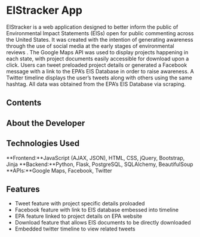 EIStracker App
===
EIStracker is a web application designed to better inform the public of Environmental Impact Statements (EISs) open for public commenting across the United States. It was created with the intention of generating awareness through the use of social media at the early stages of environmental reviews . The Google Maps API was used to display projects happening in each state, with project documents easily accessible for download upon a click. Users can tweet preloaded project details or generated a Facebook message with a link to the EPA’s EIS Database in order to raise awareness. A Twitter timeline displays the user’s tweets along with others using the same hashtag. All data was obtained from the EPA’s EIS Database via scraping.

Contents
---

About the Developer
---

Technologies Used
---
**Frontend:**JavaScript (AJAX, JSON), HTML, CSS, jQuery, Bootstrap, Jinja 
**Backend:**Python, Flask, PostgreSQL, SQLAlchemy, BeautifulSoup
**APIs:**Google Maps, Facebook, Twitter

Features
---
* Tweet feature with project specific details proloaded
* Facebook feature with link to EIS database embessed into timeline
* EPA feature linked to project details on EPA website
* Download feature that allows EIS documents to be directly downloaded
* Embedded twitter timeline to view related tweets



